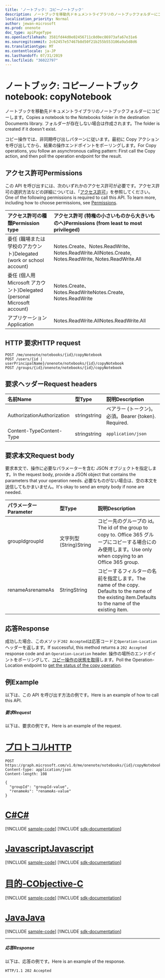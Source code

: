 ```yaml
---
title: 'ノートブック: コピーノートブック'
description: ノートブックを移動先ドキュメントライブラリのノートブックフォルダーにコピーします。 フォルダーが存在しない場合は作成されます。
localization_priority: Normal
author: jewan-microsoft
ms.prod: onenote
doc_type: apiPageType
ms.openlocfilehash: 3581fd44d0e02456711c8d0ec86973afa67e31e6
ms.sourcegitcommit: 2c62457e57467b8d50f21b255b553106a9a5d8d6
ms.translationtype: MT
ms.contentlocale: ja-JP
ms.lasthandoff: 07/31/2019
ms.locfileid: "36022797"
---
```

# <a name="notebook-copynotebook"></a><span data-ttu-id="166d5-104">ノートブック: コピーノートブック</span><span class="sxs-lookup"><span data-stu-id="166d5-104">notebook: copyNotebook</span></span>
<span data-ttu-id="166d5-105">ノートブックを移動先ドキュメントライブラリのノートブックフォルダーにコピーします。</span><span class="sxs-lookup"><span data-stu-id="166d5-105">Copies a notebook to the Notebooks folder in the destination Documents library.</span></span> <span data-ttu-id="166d5-106">フォルダーが存在しない場合は作成されます。</span><span class="sxs-lookup"><span data-stu-id="166d5-106">The folder is created if it doesn't exist.</span></span>

<span data-ttu-id="166d5-107">コピー操作では、非同期呼び出しパターンに従います。最初に Copy アクションを呼び出してから、結果の操作エンドポイントをポーリングします。</span><span class="sxs-lookup"><span data-stu-id="166d5-107">For Copy operations, you follow an asynchronous calling pattern:  First call the Copy action, and then poll the operation endpoint for the result.</span></span>

## <a name="permissions"></a><span data-ttu-id="166d5-108">アクセス許可</span><span class="sxs-lookup"><span data-stu-id="166d5-108">Permissions</span></span>
<span data-ttu-id="166d5-p103">この API を呼び出すには、次のいずれかのアクセス許可が必要です。アクセス許可の選択方法などの詳細については、「[アクセス許可](/graph/permissions-reference)」を参照してください。</span><span class="sxs-lookup"><span data-stu-id="166d5-p103">One of the following permissions is required to call this API. To learn more, including how to choose permissions, see [Permissions](/graph/permissions-reference).</span></span>

|<span data-ttu-id="166d5-111">アクセス許可の種類</span><span class="sxs-lookup"><span data-stu-id="166d5-111">Permission type</span></span>      | <span data-ttu-id="166d5-112">アクセス許可 (特権の小さいものから大きいものへ)</span><span class="sxs-lookup"><span data-stu-id="166d5-112">Permissions (from least to most privileged)</span></span>              |
|:--------------------|:---------------------------------------------------------|
|<span data-ttu-id="166d5-113">委任 (職場または学校のアカウント)</span><span class="sxs-lookup"><span data-stu-id="166d5-113">Delegated (work or school account)</span></span> | <span data-ttu-id="166d5-114">Notes.Create、Notes.ReadWrite、Notes.ReadWrite.All</span><span class="sxs-lookup"><span data-stu-id="166d5-114">Notes.Create, Notes.ReadWrite, Notes.ReadWrite.All</span></span>    |
|<span data-ttu-id="166d5-115">委任 (個人用 Microsoft アカウント)</span><span class="sxs-lookup"><span data-stu-id="166d5-115">Delegated (personal Microsoft account)</span></span> | <span data-ttu-id="166d5-116">Notes.Create、Notes.ReadWrite</span><span class="sxs-lookup"><span data-stu-id="166d5-116">Notes.Create, Notes.ReadWrite</span></span>    |
|<span data-ttu-id="166d5-117">アプリケーション</span><span class="sxs-lookup"><span data-stu-id="166d5-117">Application</span></span> | <span data-ttu-id="166d5-118">Notes.ReadWrite.All</span><span class="sxs-lookup"><span data-stu-id="166d5-118">Notes.ReadWrite.All</span></span> |

## <a name="http-request"></a><span data-ttu-id="166d5-119">HTTP 要求</span><span class="sxs-lookup"><span data-stu-id="166d5-119">HTTP request</span></span>
<!-- { "blockType": "ignored" } -->
```http
POST /me/onenote/notebooks/{id}/copyNotebook
POST /users/{id | userPrincipalName}/onenote/notebooks/{id}/copyNotebook
POST /groups/{id}/onenote/notebooks/{id}/copyNotebook
```
## <a name="request-headers"></a><span data-ttu-id="166d5-120">要求ヘッダー</span><span class="sxs-lookup"><span data-stu-id="166d5-120">Request headers</span></span>
| <span data-ttu-id="166d5-121">名前</span><span class="sxs-lookup"><span data-stu-id="166d5-121">Name</span></span>       | <span data-ttu-id="166d5-122">型</span><span class="sxs-lookup"><span data-stu-id="166d5-122">Type</span></span> | <span data-ttu-id="166d5-123">説明</span><span class="sxs-lookup"><span data-stu-id="166d5-123">Description</span></span>|
|:---------------|:--------|:----------|
| <span data-ttu-id="166d5-124">Authorization</span><span class="sxs-lookup"><span data-stu-id="166d5-124">Authorization</span></span>  | <span data-ttu-id="166d5-125">string</span><span class="sxs-lookup"><span data-stu-id="166d5-125">string</span></span>  | <span data-ttu-id="166d5-p104">ベアラー {トークン}。必須。</span><span class="sxs-lookup"><span data-stu-id="166d5-p104">Bearer {token}. Required.</span></span> |
| <span data-ttu-id="166d5-128">Content-Type</span><span class="sxs-lookup"><span data-stu-id="166d5-128">Content-Type</span></span> | <span data-ttu-id="166d5-129">string</span><span class="sxs-lookup"><span data-stu-id="166d5-129">string</span></span> | `application/json` |

## <a name="request-body"></a><span data-ttu-id="166d5-130">要求本文</span><span class="sxs-lookup"><span data-stu-id="166d5-130">Request body</span></span>
<span data-ttu-id="166d5-131">要求本文で、操作に必要なパラメーターを含む JSON オブジェクトを指定します。</span><span class="sxs-lookup"><span data-stu-id="166d5-131">In the request body, provide a JSON object that contains the parameters that your operation needs.</span></span> <span data-ttu-id="166d5-132">必要なものがない場合は、空の本文を送信してもかまいません。</span><span class="sxs-lookup"><span data-stu-id="166d5-132">It's okay to send an empty body if none are needed.</span></span>

| <span data-ttu-id="166d5-133">パラメーター</span><span class="sxs-lookup"><span data-stu-id="166d5-133">Parameter</span></span>    | <span data-ttu-id="166d5-134">型</span><span class="sxs-lookup"><span data-stu-id="166d5-134">Type</span></span>   |<span data-ttu-id="166d5-135">説明</span><span class="sxs-lookup"><span data-stu-id="166d5-135">Description</span></span>|
|:---------------|:--------|:----------|
|<span data-ttu-id="166d5-136">groupId</span><span class="sxs-lookup"><span data-stu-id="166d5-136">groupId</span></span>|<span data-ttu-id="166d5-137">文字列型 (String)</span><span class="sxs-lookup"><span data-stu-id="166d5-137">String</span></span>|<span data-ttu-id="166d5-138">コピー先のグループの id。</span><span class="sxs-lookup"><span data-stu-id="166d5-138">The id of the group to copy to.</span></span> <span data-ttu-id="166d5-139">Office 365 グループにコピーする場合にのみ使用します。</span><span class="sxs-lookup"><span data-stu-id="166d5-139">Use only when copying to an Office 365 group.</span></span>|
|<span data-ttu-id="166d5-140">renameAs</span><span class="sxs-lookup"><span data-stu-id="166d5-140">renameAs</span></span>|<span data-ttu-id="166d5-141">String</span><span class="sxs-lookup"><span data-stu-id="166d5-141">String</span></span>|<span data-ttu-id="166d5-142">コピーするフィルターの名前を指定します。</span><span class="sxs-lookup"><span data-stu-id="166d5-142">The name of the copy.</span></span> <span data-ttu-id="166d5-143">Defaults to the name of the existing item.</span><span class="sxs-lookup"><span data-stu-id="166d5-143">Defaults to the name of the existing item.</span></span> |

## <a name="response"></a><span data-ttu-id="166d5-144">応答</span><span class="sxs-lookup"><span data-stu-id="166d5-144">Response</span></span>

<span data-ttu-id="166d5-145">成功した場合、このメソッド`202 Accepted`は応答コードと`Operation-Location`ヘッダーを返します。</span><span class="sxs-lookup"><span data-stu-id="166d5-145">If successful, this method returns a `202 Accepted` response code and an `Operation-Location` header.</span></span> <span data-ttu-id="166d5-146">操作の場所のエンドポイントをポーリングして、[コピー操作の状態を取得](onenoteoperation-get.md)します。</span><span class="sxs-lookup"><span data-stu-id="166d5-146">Poll the Operation-Location endpoint to [get the status of the copy operation](onenoteoperation-get.md).</span></span>

## <a name="example"></a><span data-ttu-id="166d5-147">例</span><span class="sxs-lookup"><span data-stu-id="166d5-147">Example</span></span>
<span data-ttu-id="166d5-148">以下は、この API を呼び出す方法の例です。</span><span class="sxs-lookup"><span data-stu-id="166d5-148">Here is an example of how to call this API.</span></span>
##### <a name="request"></a><span data-ttu-id="166d5-149">要求</span><span class="sxs-lookup"><span data-stu-id="166d5-149">Request</span></span>
<span data-ttu-id="166d5-150">以下は、要求の例です。</span><span class="sxs-lookup"><span data-stu-id="166d5-150">Here is an example of the request.</span></span>

# <a name="httptabhttp"></a>[<span data-ttu-id="166d5-151">プロトコル</span><span class="sxs-lookup"><span data-stu-id="166d5-151">HTTP</span></span>](#tab/http)
<!-- {
  "blockType": "request",
  "name": "notebook_copynotebook"
}-->
```http
POST https://graph.microsoft.com/v1.0/me/onenote/notebooks/{id}/copyNotebook
Content-type: application/json
Content-length: 108

{
  "groupId": "groupId-value",
  "renameAs": "renameAs-value"
}
```
# <a name="ctabcsharp"></a>[<span data-ttu-id="166d5-152">C#</span><span class="sxs-lookup"><span data-stu-id="166d5-152">C#</span></span>](#tab/csharp)
[!INCLUDE [sample-code](../includes/snippets/csharp/notebook-copynotebook-csharp-snippets.md)]
[!INCLUDE [sdk-documentation](../includes/snippets/snippets-sdk-documentation-link.md)]

# <a name="javascripttabjavascript"></a>[<span data-ttu-id="166d5-153">Javascript</span><span class="sxs-lookup"><span data-stu-id="166d5-153">Javascript</span></span>](#tab/javascript)
[!INCLUDE [sample-code](../includes/snippets/javascript/notebook-copynotebook-javascript-snippets.md)]
[!INCLUDE [sdk-documentation](../includes/snippets/snippets-sdk-documentation-link.md)]

# <a name="objective-ctabobjc"></a>[<span data-ttu-id="166d5-154">目的-C</span><span class="sxs-lookup"><span data-stu-id="166d5-154">Objective-C</span></span>](#tab/objc)
[!INCLUDE [sample-code](../includes/snippets/objc/notebook-copynotebook-objc-snippets.md)]
[!INCLUDE [sdk-documentation](../includes/snippets/snippets-sdk-documentation-link.md)]

# <a name="javatabjava"></a>[<span data-ttu-id="166d5-155">Java</span><span class="sxs-lookup"><span data-stu-id="166d5-155">Java</span></span>](#tab/java)
[!INCLUDE [sample-code](../includes/snippets/java/notebook-copynotebook-java-snippets.md)]
[!INCLUDE [sdk-documentation](../includes/snippets/snippets-sdk-documentation-link.md)]

---


##### <a name="response"></a><span data-ttu-id="166d5-156">応答</span><span class="sxs-lookup"><span data-stu-id="166d5-156">Response</span></span>
<span data-ttu-id="166d5-157">以下は、応答の例です。</span><span class="sxs-lookup"><span data-stu-id="166d5-157">Here is an example of the response.</span></span>
<!-- {
  "blockType": "response",
  "truncated": true,
  "@odata.type": "microsoft.graph.onenoteOperation"
} -->
```http
HTTP/1.1 202 Accepted
```

<!-- uuid: 8fcb5dbc-d5aa-4681-8e31-b001d5168d79
2015-10-25 14:57:30 UTC -->
<!-- {
  "type": "#page.annotation",
  "description": "notebook: copyNotebook",
  "keywords": "",
  "section": "documentation",
  "tocPath": "",
  "suppressions": [
  ]
}-->

